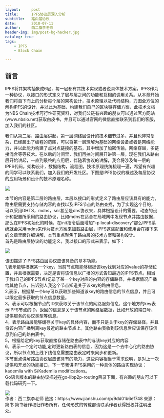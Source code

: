 ```yaml
---
layout:     post
title:      IPFS协议层深入分析
subtitle:   路由层协议
date:       2018-07-11
author:     西二旗李老师
header-img: img/post-bg-hacker.jpg
catalog: true
tags:
    - IPFS
    - Block Chain

---
```


## 前言
<html>
<p class="section-indent">
IPFS将其架构抽象成6层，每一层都有其技术实现或者说具体技术方案，IPFS作为一种协议，以接口的形式定义了层与层之间的功能和互相的调用关系。从本章开始我们将自下而上的分析每个层的架构设计，技术原理以及代码结构，力图全方位的解构IPFS的设计，并以此为基础，构建我们自己的区块链存储方案，此技术文档为NBS Chain技术可行性研究资料，对我们公链有兴趣的朋友可以通过官方网站(www.nbsio.net)获取白皮书，并且可以通过官网的微信直接联系到我们的客服，加入我们的社区。
</p>
<p class="section-indent">
我们从第二层，路由层讲起，第一层网络层设计的技术细节过多，并且也非常复杂，已经超出了编程的范围，可以将第一层理解为基础的网络设备或者是网络能力，并以此能力构建了点对点链接的基石，其中增加了加密传输，网络穿越，多链接混合等等技术。在以后的时间里，我们再抽时间展开讲第一层。现在我们从路由层开始讲起，一直到最终的应用层，伴随着协议的讲解，我会将涉及每一层的IPFS代码，架构设计，数据结构，流程图，技术原理统统梳理一遍，希望有兴趣的同学可以联系我们，加入我们的开发社区。下图是IPFS协议的概述及每层协议的应用场景和设计的技术原理名称。
</p>
<img src="https://upload-images.jianshu.io/upload_images/3163404-a747404a0418fea0?imageMogr2/auto-orient/">

<p class="section-indent">
本节的内容是第二层的路由层，本层以接口的形式定义了路由层应该具有的能力，路由层需要支持存储内容的查找以及IPFS节点的路由查找，为了实现这个目的，可以采用DHTS，mdns，snr甚至是dns协议来，具体根据设计的需要，动态的设计和配置所采用的路由协议，比如mdns在适合在局域网中发现节点并路由数据，那么在IPFS初始化的时候，在init指令后面增加"-p local-discovery"那么IPFS系统就会采用mdns来作为技术方案来加载路由层，IPFS这些配置和使用会在接下来的文章里面详细讲解，本节重点聚焦于路由层的技术方案和架构设计。<br>
首先是路由层协议的功能定义，我以接口的形式来表示，如下：
</p>
<img src="https://upload-images.jianshu.io/upload_images/3163404-a84ec43ef4b0695f?imageMogr2/auto-orient/strip%7CimageView2/2/w/640/format/webp">
<p class="section-indent">
该图描述了IPFS路由层协议应该具备的基本功能。<br>
1,表示能够根据某一个key，当前节点鞥能够根据该key找到对应的value的存储位置，并且根据需要，决定是否将该信息以广播的方式告知最近的IPFS节点。相当于我(自己的IPFS节点)记录了某一个key对应的内容的存储路径，并根据情况广播给其他节点，告诉别人我这个节点知道关于该key的路由信息。<br>
2,表示，根据某一个key可以获取那些知道该key的路由信息的节点信息，并且可以限定最多获取的节点信息数量。<br>
3，表示可以根据节点的ID来获取关于该节点的网路服务信息，这个地方的key表示IPFS节点的ID，返回的信息是关于该节点的网络层数据，比如开放的端口号，提供服务的协议类型等信息。<br>
4，表示路由层能够缓存关于key的具体内容，而不只是关于key的存储路径，并且将该内容广播到离key最近的路由节点上。其他路由表收到该信息后应该保存该信息到自己的路由表中。<br>
5，根据给定的key获取直接存储在路由表中的与该key对应的内容<br>
6，表示一个定时功能,定时更新路由表的信息，因为这是一个去中心化的路由协议，所以节点的上线下线信息需要路由表定时来同步和更新。<br>
本节重点讲解路由协议层应该具有的能力，这些内容相当于需求说明，是对上一次提供和开发的功能接口，下一节我讲IPFS采用的一种具体的路由实现协议：kademlia with S/Kademlia modifications。<br>
Go语言版本的路由协议描述在go-libp2p-routing目录下面，有兴趣的朋友可以下载代码研究一下。
</p>
<img src="https://upload-images.jianshu.io/upload_images/3163404-0936549f329608ad?imageMogr2/auto-orient/strip%7CimageView2/2/w/640/format/webp">
<div class="copyright-tag">
作者：西二旗李老师
链接：https://www.jianshu.com/p/9dd01b6ef748
來源：简书
简书著作权归作者所有，任何形式的转载都请联系作者获得授权并注明出处。
</div>
</html>